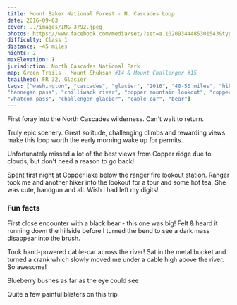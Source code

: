 ```yaml
---
title: Mount Baker National Forest - N. Cascades Loop
date: 2016-09-03
cover: ../images/IMG_3792.jpeg
photos: https://www.facebook.com/media/set/?set=a.10209344485301543&type=1&l=99b5dc18a1
difficulty: Class 1
distance: ~45 miles
nights: 2
maxElevation: ?
jurisdiction: North Cascades National Park
map: Green Trails - Mount Shuksan #14 & Mount Challenger #15
trailhead: FR 32, Glacier
tags: ["washington", "cascades", "glacier", "2016", "40-50 miles", "hike",
"hannegan pass", "chilliwack river", "copper mountain lookout", "copper lake",
"whatcom pass", "challenger glacier", "cable car", "bear"]
---
```


First foray into the North Cascades wilderness.  Can't wait to return.

Truly epic scenery.  Great solitude, challenging climbs and rewarding views
make this loop worth the early morning wake up for permits.

Unfortunately missed a lot of the best views from Copper ridge due to clouds,
but don't need a reason to go back!

Spent first night at Copper lake below the ranger fire lookout station.  Ranger
took me and another hiker into the lookout for a tour and some hot tea.  She was cute, handgun and all.
Wish I had left my digits!

### Fun facts

First close encounter with a black bear - this one was big!  Felt & heard it
running down the hillside before I turned the bend to see a dark mass disappear
into the brush.

Took hand-powered cable-car across the river!  Sat in the metal bucket and
turned a crank which slowly moved me under a cable high above the river.  So
awesome!

Blueberry bushes as far as the eye could see

Quite a few painful blisters on this trip

